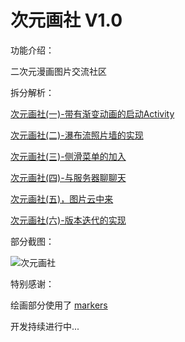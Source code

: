 # 次元画社 V1.0

功能介绍：

二次元漫画图片交流社区

拆分解析：

[次元画社(一)-带有渐变动画的启动Activity](https://ztygalaxy.github.io/2018/01/16/%E6%AC%A1%E5%85%83%E7%94%BB%E7%A4%BE(%E4%B8%80)-%E5%B8%A6%E6%9C%89%E6%B8%90%E5%8F%98%E5%8A%A8%E7%94%BB%E7%9A%84%E5%90%AF%E5%8A%A8Activity.html)

[次元画社(二)-瀑布流照片墙的实现](https://ztygalaxy.github.io/2018/01/17/%E6%AC%A1%E5%85%83%E7%94%BB%E7%A4%BE(%E4%BA%8C)-%E7%80%91%E5%B8%83%E6%B5%81%E7%85%A7%E7%89%87%E5%A2%99%E7%9A%84%E5%AE%9E%E7%8E%B0.html)

[次元画社(三)-侧滑菜单的加入](https://ztygalaxy.github.io/2018/03/10/%E6%AC%A1%E5%85%83%E7%94%BB%E7%A4%BE(%E4%B8%89)-%E4%BE%A7%E6%BB%91%E8%8F%9C%E5%8D%95%E7%9A%84%E5%8A%A0%E5%85%A5.html)

[次元画社(四)-与服务器聊聊天](https://ztygalaxy.github.io/2018/03/11/%E6%AC%A1%E5%85%83%E7%94%BB%E7%A4%BE(%E5%9B%9B)-%E4%B8%8E%E6%9C%8D%E5%8A%A1%E5%99%A8%E8%81%8A%E8%81%8A%E5%A4%A9.html)

[次元画社(五)，图片云中来](https://ztygalaxy.github.io/2018/03/15/%E6%AC%A1%E5%85%83%E7%94%BB%E7%A4%BE(%E4%BA%94)-%E5%9B%BE%E7%89%87%E4%BA%91%E4%B8%AD%E6%9D%A5.html)

[次元画社(六)-版本迭代的实现](https://ztygalaxy.github.io/2018/03/15/%E6%AC%A1%E5%85%83%E7%94%BB%E7%A4%BE(%E5%85%AD)-%E7%89%88%E6%9C%AC%E8%BF%AD%E4%BB%A3%E7%9A%84%E5%AE%9E%E7%8E%B0.html)

部分截图：

![次元画社](https://raw.githubusercontent.com/ztygalaxy/cyhs/master/screenshot.jpg)

特别感谢：

绘画部分使用了 [markers](https://github.com/dsandler/markers)



开发持续进行中...